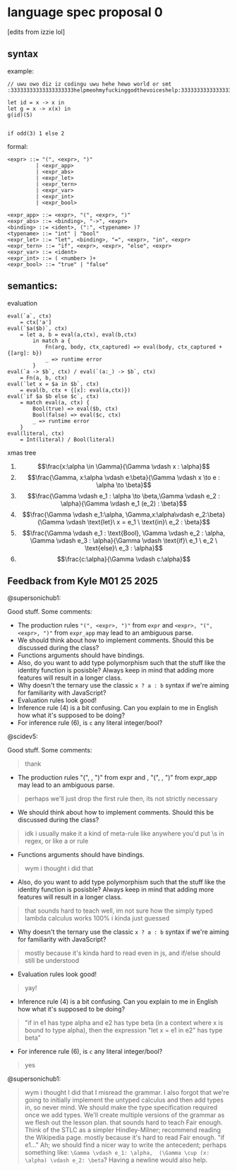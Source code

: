 # language spec proposal 0
[edits from izzie lol]

## syntax

example:
```
// uwu owo diz iz codingu uwu hehe hewo world or smt :33333333333333333333helpmeohmyfuckinggodthevoiceshelp:333333333333333333333333333333333333eeeeesssaaaaaaaaaaaAAAAAAAAAAAAAAAAAAAAAAAAAAAAAAAAAAAAAAAAAAAAAAAAAAHHHHHHHHHHHHHHHHHHHHHHHHHHHHHHHHHHHHHHHHHAJAAAAAAAAAAAAAAAAAAAAAAAAAAAAAAAAAAAAAAAAAAAAAAAAAAAAAAAAAAAAAAAAAAAAAAAAAAa

let id = x -> x in
let g = x -> x(x) in
g(id)(5)


if odd(3) 1 else 2
```

formal:
```
<expr> ::= "(", <expr>, ")"
         | <expr_app>
         | <expr_abs>
         | <expr_let>
         | <expr_tern>
         | <expr_var>
         | <expr_int>
         | <expr_bool>

<expr_app> ::= <expr>, "(", <expr>, ")" 
<expr_abs> ::= <binding>, "->", <expr>
<binding> ::= <ident>, (":", <typename> )?
<typename> ::= "int" | "bool"
<expr_let> ::= "let", <binding>, "=", <expr>, "in", <expr>
<expr_tern> ::= "if", <expr>, <expr>, "else", <expr>
<expr_var> ::= <ident>
<expr_int> ::= ( <number> )+
<expr_bool> ::= "true" | "false"
```

## semantics:

evaluation
```
eval(`a`, ctx)
    = ctx['a']
eval(`$a($b)`, ctx)
    = let a, b = eval(a,ctx), eval(b,ctx)
        in match a {
            Fn(arg, body, ctx_captured) => eval(body, ctx_captured + {[arg]: b})
            _ => runtime error
        }
eval(`a -> $b`, ctx) / eval(`(a:_) -> $b`, ctx)
    = Fn(a, b, ctx)
eval(`let x = $a in $b`, ctx)  
    = eval(b, ctx + {[x]: eval(a,ctx)})
eval(`if $a $b else $c`, ctx)
    = match eval(a, ctx) {
        Bool(true) => eval($b, ctx)
        Bool(false) => eval($c, ctx)
        _ => runtime error
    } 
eval(literal, ctx)
    = Int(literal) / Bool(literal)
```

xmas tree

1. $$\frac{x:\alpha \in \Gamma}{\Gamma \vdash x : \alpha}$$
1. $$\frac{\Gamma, x:\alpha \vdash e:\beta}{\Gamma \vdash x \to e : \alpha \to \beta}$$
1. $$\frac{\Gamma \vdash e_1 : \alpha \to \beta,\Gamma \vdash e_2 : \alpha}{\Gamma \vdash e_1 (e_2) : \beta}$$
1. $$\frac{\Gamma \vdash e_1:\alpha, \Gamma,x:\alpha\vdash e_2:\beta}{\Gamma \vdash \text{let}\ x = e_1 \ \text{in}\ e_2 : \beta}$$
1. $$\frac{\Gamma \vdash e_1 : \text{Bool}, \Gamma \vdash e_2 : \alpha, \Gamma \vdash e_3 : \alpha}{\Gamma \vdash \text{if}\ e_1 \ e_2 \ \text{else}\ e_3 : \alpha}$$
1. $$\frac{c:\alpha}{\Gamma \vdash c:\alpha}$$

## Feedback from Kyle M01 25 2025

@supersonichub1:

Good stuff. Some comments:
- The production rules `"(", <expr>, ")"` from `expr` and `<expr>, "(", <expr>, ")"`  from `expr_app` may lead to an ambiguous parse.
- We should think about how to implement comments. Should this be discussed during the class?
- Functions arguments should have bindings.
- Also, do you want to add type polymorphism such that the stuff like the identity function is posisble? Always keep in mind that adding more features will result in a longer class.
- Why doesn't the ternary use the classic `x ? a : b` syntax if we're aiming for familiarity with JavaScript?
- Evaluation rules look good!
- Inference rule (4) is a bit confusing. Can you explain to me in English how what it's supposed to be doing?
- For inference rule (6), is `c` any literal integer/bool?

@scidev5:

Good stuff. Some comments:
> thank
- The production rules "(", <expr>, ")" from expr and <expr>, "(", <expr>, ")"  from expr_app may lead to an ambiguous parse.
> perhaps we'll just drop the first rule then, its not strictly necessary
- We should think about how to implement comments. Should this be discussed during the class?
> idk i usually make it a kind of meta-rule like anywhere you'd put \s in regex, or like a <space> or <break> rule
- Functions arguments should have bindings.
> wym i thought i did that
- Also, do you want to add type polymorphism such that the stuff like the identity function is posisble? Always keep in mind that adding more features will result in a longer class.
> that sounds hard to teach well, im not sure how the simply typed lambda calculus works 100% i kinda just guessed
- Why doesn't the ternary use the classic `x ? a : b` syntax if we're aiming for familiarity with JavaScript?
> mostly because it's kinda hard to read even in js, and if/else should still be understood
- Evaluation rules look good!
> yay!
- Inference rule (4) is a bit confusing. Can you explain to me in English how what it's supposed to be doing?
> "if in e1 has type alpha and e2 has type beta (in a context where x is bound to type alpha), then the expression "let x = e1 in e2" has type beta"
- For inference rule (6), is `c` any literal integer/bool?
> yes

@supersonichub1:

> wym i thought I did that
I misread the grammar. I also forgot that we're going to initially implement the untyped calculus and then add types in, so never mind. We should make the type specification required once we add types. We'll create multiple versions of the grammar as we flesh out the lesson plan.
> that sounds hard to teach
Fair enough. Think of the STLC as a simpler Hindley-Milner; recommend reading the Wikipedia page.
> mostly because it's hard to read
Fair enough.
> "if e1..."
Ah; we should find a nicer way to write the antecedent; perhaps something like: `\Gamma \vdash e_1: \alpha,  (\Gamma \cup (x: \alpha) \vdash e_2: \beta`? Having a newline would also help.
